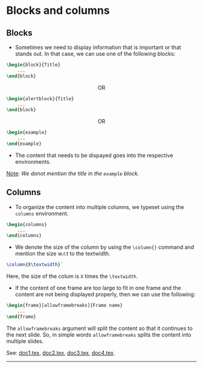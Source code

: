 # Blocks and columns

## Blocks

* Sometimes we need to display information that is important or that stands out. In that case, we can use one of the following blocks:
```tex
\begin{block}{Title}
	...
\end{block}
```
<p align = "center">
OR
</p>

```tex
\begin{alertblock}{Title}
	...
\end{block}
```
<p align = "center">
OR
</p>

```tex
\begin{example}
	...
\end{example}
```

* The content that needs to be dispayed goes into the respective environments.

<ins>Note</ins>: <em>We donot mention the title in the `example` block.</em>

## Columns

* To organize the content into multiple columns, we typeset using the `columns` environment.

```tex
\begin{columns}
	...
\end{columns}
```
* We denote the size of the column by using the `\column{}` command and mention the size w.r.t to the textwidth.
```tex
\column{X\textwidth}`
```
Here, the size of the colum is `X` times the `\textwidth`.

* If the content of one frame are too large to fit in one frame and the content are not being displayed properly, then we can use the following:
```tex
\begin{frame}[allowframebreaks]{Frame name}
	...
\end{frame}
```
The `allowframebreaks` argument will split the content so that it continues to the next slide. So, in simple words `allowframebreaks` splits the content into multiple slides.

See: [doc1.tex](https://github.com/0x50-0x42/latex/blob/LaTeX/Topic6/session2/doc1.tex), [doc2.tex](https://github.com/0x50-0x42/latex/blob/LaTeX/Topic6/session2/doc2.tex), [doc3.tex](https://github.com/0x50-0x42/latex/blob/LaTeX/Topic6/session2/doc3.tex), [doc4.tex](https://github.com/0x50-0x42/latex/blob/LaTeX/Topic6/session2/doc4.tex).

---
